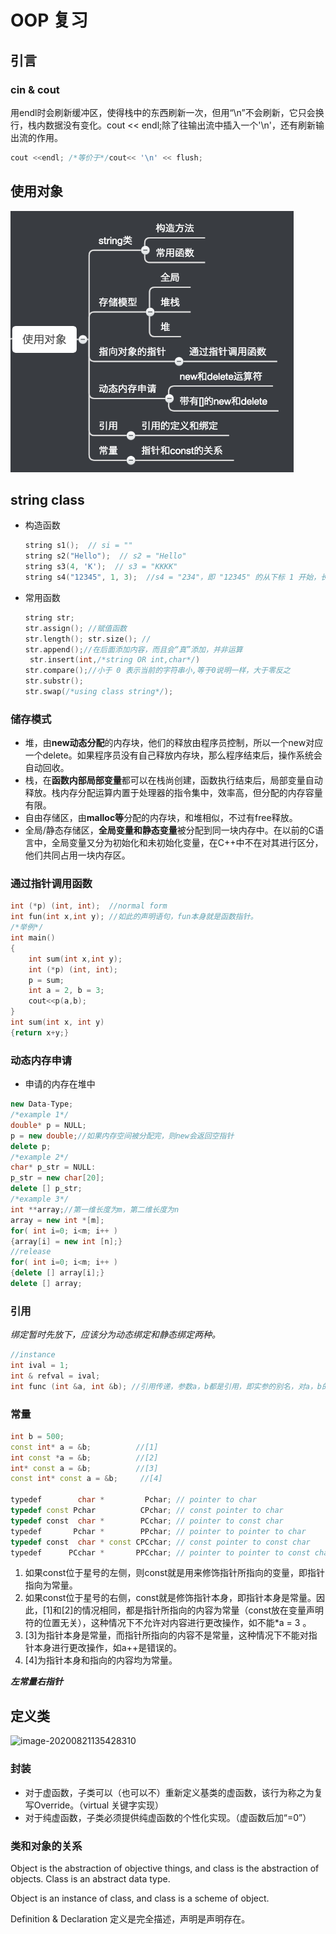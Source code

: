 # OOP 复习

## 引言

### cin & cout

用endl时会刷新缓冲区，使得栈中的东西刷新一次，但用“\n”不会刷新，它只会换行，栈内数据没有变化。cout << endl;除了往输出流中插入一个'\n'，还有刷新输出流的作用。

```c++
cout <<endl; /*等价于*/cout<< '\n' << flush;
```

## 使用对象

![image-20200821110500909](.\pic\image-20200821110500909.png)

## string class

 * 构造函数

   ```c++
   string s1();  // si = ""
   string s2("Hello");  // s2 = "Hello"
   string s3(4, 'K');  // s3 = "KKKK"
   string s4("12345", 1, 3);  //s4 = "234"，即 "12345" 的从下标 1 开始，长度为 3 的子串
   ```

 * 常用函数

   ```c++
   string str;
   str.assign(); //赋值函数
   str.length(); str.size(); //
   str.append();//在后面添加内容，而且会“真”添加，并非运算
   	str.insert(int,/*string OR int,char*/)
   str.compare();//小于 0 表示当前的字符串小,等于0说明一样，大于零反之
   str.substr();
   str.swap(/*using class string*/);
   ```

### 储存模式

* 堆，由**new动态分配**的内存块，他们的释放由程序员控制，所以一个new对应一个delete。如果程序员没有自己释放内存块，那么程序结束后，操作系统会自动回收。
*  栈，在**函数内部局部变量**都可以在栈尚创建，函数执行结束后，局部变量自动释放。栈内存分配运算内置于处理器的指令集中，效率高，但分配的内存容量有限。
* 自由存储区，由**malloc等**分配的内存块，和堆相似，不过有free释放。
* 全局/静态存储区，**全局变量和静态变量**被分配到同一块内存中。在以前的C语言中，全局变量又分为初始化和未初始化变量，在C++中不在对其进行区分，他们共同占用一块内存区。

### 通过指针调用函数

```c++
int (*p) (int, int);  //normal form
int fun(int x,int y); //如此的声明语句，fun本身就是函数指针。
/*举例*/
int main()
{
	int sum(int x,int y);
	int (*p) (int, int);
	p = sum;
	int a = 2, b = 3;
	cout<<p(a,b);
}
int sum(int x, int y)
{return x+y;}
```

### 动态内存申请

* 申请的内存在堆中

```c++
new Data-Type;
/*example 1*/
double* p = NULL;
p = new double;//如果内存空间被分配完，则new会返回空指针
delete p;
/*example 2*/
char* p_str = NULL:
p_str = new char[20];
delete [] p_str;
/*example 3*/
int **array;//第一维长度为m，第二维长度为n
array = new int *[m];
for( int i=0; i<m; i++ )
{array[i] = new int [n];}
//release
for( int i=0; i<m; i++ )
{delete [] array[i];}
delete [] array;
```

### 引用

*绑定暂时先放下，应该分为动态绑定和静态绑定两种。*

```c++
//instance
int ival = 1; 
int & refval = ival;
int func (int &a, int &b); //引用传递，参数a，b都是引用，即实参的别名，对a，b的修改即为对实参的修改

```

###  常量

```c++
int b = 500;
const int* a = &b; 			//[1]
int const *a = &b;			//[2]
int* const a = &b;			//[3]
const int* const a = &b;     //[4]
 
typedef        char *         Pchar; // pointer to char
typedef const Pchar          CPchar; // const pointer to char
typedef const  char *        PCchar; // pointer to const char
typedef       Pchar *        PPchar; // pointer to pointer to char
typedef const  char * const CPCchar; // const pointer to const char
typedef      PCchar *       PPCchar; // pointer to pointer to const char
```

1. 如果const位于星号的左侧，则const就是用来修饰指针所指向的变量，即指针指向为常量。
2. 如果const位于星号的右侧，const就是修饰指针本身，即指针本身是常量。因此，[1]和[2]的情况相同，都是指针所指向的内容为常量（const放在变量声明符的位置无关），这种情况下不允许对内容进行更改操作，如不能*a = 3 。
3. [3]为指针本身是常量，而指针所指向的内容不是常量，这种情况下不能对指针本身进行更改操作，如a++是错误的。
4. [4]为指针本身和指向的内容均为常量。

***左常量右指针***

## **定义类**

![image-20200821135428310](..\OOP-review\pic\image-20200821135428310.png)

### 封装

- 对于虚函数，子类可以（也可以不）重新定义基类的虚函数，该行为称之为复写Override。（virtual 关键字实现）
- 对于纯虚函数，子类必须提供纯虚函数的个性化实现。（虚函数后加“=0”）

### 类和对象的关系

Object is the abstraction of objective things, and class is the abstraction of objects. Class is an abstract data type.

Object is an instance of class, and class is a scheme of object. 

Definition & Declaration 定义是完全描述，声明是声明存在。





